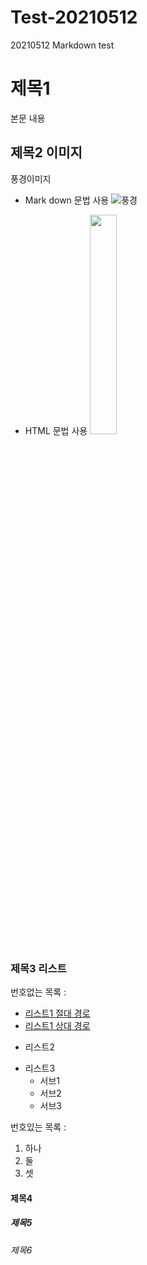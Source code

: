 # Test-20210512
20210512 Markdown test

# 제목1
본문 내용

## 제목2 이미지
풍경이미지
- Mark down 문법 사용
![풍경](https://cdn.pixabay.com/photo/2017/05/09/03/46/alberta-2297204_1280.jpg)

- HTML 문법 사용
<img src="https://cdn.pixabay.com/photo/2017/05/09/03/46/alberta-2297204_1280.jpg"
width="30%"/>

### 제목3 리스트
번호없는 목록 :
- [리스트1 절대 경로](./Secondfile.md)
- [리스트1 상대 경로](Secondfile.md)
+ 리스트2
* 리스트3
  - 서브1
  + 서브2
  + 서브3

번호있는 목록 :
1. 하나
2. 둘
3. 셋
#### 제목4
##### 제목5
###### 제목6



  
